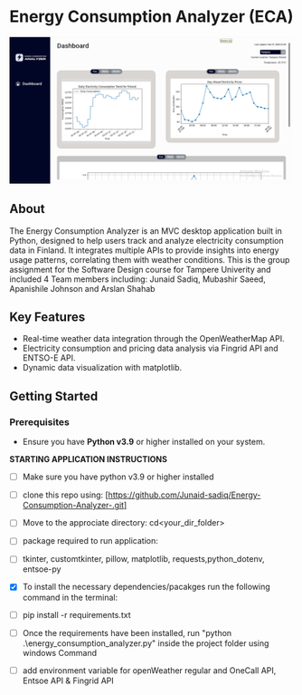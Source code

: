 # Energy Consumption Analyzer (ECA)

<img src="./assets/1st.png" alt="Energy Consumption Analyzer" width="750">

## About
The Energy Consumption Analyzer is an MVC desktop application built in Python, designed to help users track and analyze electricity consumption data in Finland. It integrates multiple APIs to provide insights into energy usage patterns, correlating them with weather conditions. This is the group assignment for the Software Design course for Tampere Univerity and included 4 Team members including: Junaid Sadiq, Mubashir Saeed, Apanishile Johnson and Arslan Shahab
 

## Key Features
- Real-time weather data integration through the OpenWeatherMap API.
- Electricity consumption and pricing data analysis via Fingrid API and ENTSO-E API.
- Dynamic data visualization with matplotlib.

## Getting Started

### Prerequisites
- Ensure you have **Python v3.9** or higher installed on your system.

**STARTING APPLICATION INSTRUCTIONS**

- [ ] Make sure you have python v3.9 or higher installed
- [ ] clone this repo using: [https://github.com/Junaid-sadiq/Energy-Consumption-Analyzer-.git]
- [ ] Move to the approciate directory: cd<your_dir_folder>
- [ ] package required to run application:
- [ ] tkinter, customtkinter, pillow, matplotlib, requests,python_dotenv, entsoe-py
- [x] To install the necessary dependencies/pacakges run the following command in the terminal:
- [ ] pip install -r requirements.txt
- [ ] Once the requirements have been installed, run "python .\energy_consumption_analyzer.py" inside the project folder using windows Command 
- [ ] add environment variable for openWeather regular and OneCall API, Entsoe API & Fingrid API





